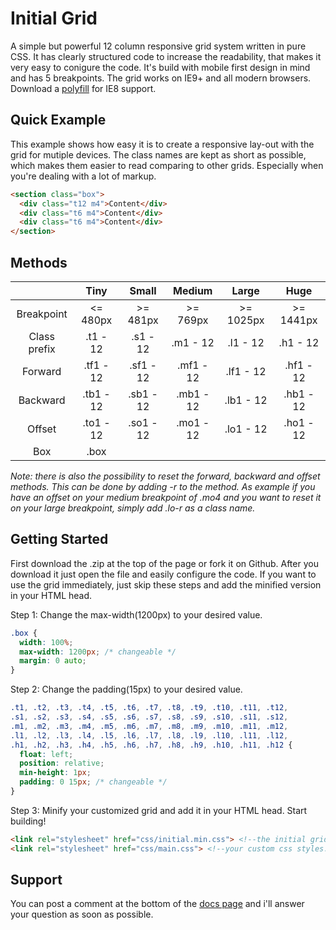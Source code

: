 # Initial Grid

A simple but powerful 12 column responsive grid system written in pure CSS. It has clearly structured code to increase the readability, that makes it very easy to conigure the code. It's build with mobile first design in mind and has 5 breakpoints. The grid works on IE9+ and all modern browsers. Download a [polyfill](https://github.com/scottjehl/Respond "Respond.js") for IE8 support.

## Quick Example
This example shows how easy it is to create a responsive lay-out with the grid for mutiple devices. The class names are kept as short as possible, which makes them easier to read comparing to other grids. Especially when you're dealing with a lot of markup.

```html
<section class="box">
  <div class="t12 m4">Content</div>  
  <div class="t6 m4">Content</div>  
  <div class="t6 m4">Content</div>  
</section>
```

## Methods
|              	|    Tiny   	|   Small   	|   Medium  	|   Large   	|    Huge   	|
|:------------:	|:---------:	|:---------:	|:---------:	|:---------:	|:---------:	|
| Breakpoint   	|  <= 480px 	|  >= 481px 	|  >= 769px 	| >= 1025px 	| >= 1441px 	|
| Class prefix 	|  .t1 - 12 	|  .s1 - 12 	|  .m1 - 12 	|  .l1 - 12 	|  .h1 - 12 	|
| Forward      	| .tf1 - 12 	| .sf1 - 12 	| .mf1 - 12 	| .lf1 - 12 	| .hf1 - 12 	|
| Backward     	| .tb1 - 12 	| .sb1 - 12 	| .mb1 - 12 	| .lb1 - 12 	| .hb1 - 12 	|
| Offset       	| .to1 - 12 	| .so1 - 12 	| .mo1 - 12 	| .lo1 - 12 	| .ho1 - 12 	|
| Box          	|    .box   	            	            	            	            	|

*Note: there is also the possibility to reset the forward, backward and offset methods. This can be done by adding -r to the method. As example if you have an offset on your medium breakpoint of .mo4 and you want to reset it on your large breakpoint, simply add .lo-r as a class name.*

## Getting Started
First download the .zip at the top of the page or fork it on Github. After you download it just open the file and easily configure the code. If you want to use the grid immediately, just skip these steps and add the minified version in your HTML head.

Step 1: Change the max-width(1200px) to your desired value.
```css
.box {
  width: 100%;
  max-width: 1200px; /* changeable */
  margin: 0 auto;   
}
```

Step 2: Change the padding(15px) to your desired value.
```css
.t1, .t2, .t3, .t4, .t5, .t6, .t7, .t8, .t9, .t10, .t11, .t12,
.s1, .s2, .s3, .s4, .s5, .s6, .s7, .s8, .s9, .s10, .s11, .s12,
.m1, .m2, .m3, .m4, .m5, .m6, .m7, .m8, .m9, .m10, .m11, .m12,
.l1, .l2, .l3, .l4, .l5, .l6, .l7, .l8, .l9, .l10, .l11, .l12,
.h1, .h2, .h3, .h4, .h5, .h6, .h7, .h8, .h9, .h10, .h11, .h12 {
  float: left;
  position: relative;
  min-height: 1px;
  padding: 0 15px; /* changeable */
}
```

Step 3: Minify your customized grid and add it in your HTML head. Start building!
```html
<link rel="stylesheet" href="css/initial.min.css"> <!--the initial grid system.-->
<link rel="stylesheet" href="css/main.css"> <!--your custom css styles.-->
```

## Support
You can post a comment at the bottom of the [docs page](http://jordypouw.github.io/initial-gs/ "Initial Grid") and i'll answer your question as soon as possible. 
